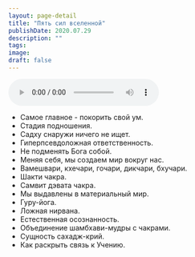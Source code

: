 ```yaml
---
layout: page-detail
title: "Пять сил вселенной"
publishDate: 2020.07.29
description: ""
tags:
image:
draft: false
---
```


<audio title="2020.07.29 - Пять сил вселенной.mp3" src="https://filer-api.advayta.org/v1.0/public/files/73494" controls=""></audio>

* Самое главное - покорить свой ум.
* Стадия подношения.
* Садху снаружи ничего не ищет.
* Гиперпсевдоложная ответственность.
* Не подменять Бога собой.
* Меняя себя, мы создаем мир вокруг нас.
* Вамешвари, кхечари, гочари, дикчари, бхучари.
* Шакти чакра.
* Самвит дэвата чакра.
* Мы выдавлены в материальный мир.
* Гуру-йога.
* Ложная нирвана.
* Естественная осознанность.
* Объединение шамбхави-мудры с чакрами.
* Сущность сахадж-крий.
* Как раскрыть связь к Учению.

  
